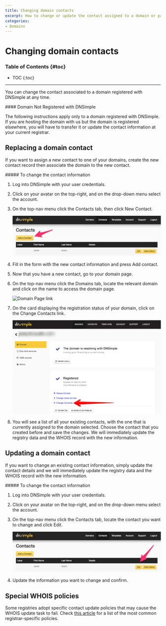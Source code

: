 ```yaml
---
title: Changing domain contacts
excerpt: How to change or update the contact assigned to a domain or part of its data.
categories:
- Domains
---
```


# Changing domain contacts

### Table of Contents {#toc}

* TOC
{:toc}

---

You can change the contact associated to a domain registered with DNSimple at any time.

<note>
#### Domain Not Registered with DNSimple

The following instructions apply only to a domain registered with DNSimple. If you are hosting the domain with us but the domain is registered elsewhere, you will have to transfer it or update the contact information at your current registrar.
</note>

## Replacing a domain contact

If you want to assign a new contact to one of your domains, create the new contact record then associate the domain to the new contact.

<div class="section-steps" markdown="1">
##### To change the contact information

1.  Log into DNSimple with your user credentials.
1.  Click on your avatar on the top-right, and on the drop-down menu select the account.
1.  On the top-nav menu click the <label>Contacts</label> tab, then click <label>New Contact</label>.

    ![Add contact](/files/change-contact-1.jpg)

1.  Fill in the form with the new contact information and press <label>Add contact</label>.
1.  Now that you have a new contact, go to your domain page.
1.  On the top-nav menu click the <label>Domains</label> tab, locate the relevant domain and click on the name to access the domain page.

    ![Domain Page link](/files/domains-domain-link.png)

1.  On the card displaying the registration status of your domain, click on the <label>Change Contacts</label> link.

    ![Change domain contact](/files/change-contacts.jpg)

1.  You will see a list of all your existing contacts, with the one that is currently assigned to the domain selected. Choose the contact that you created before and save the changes. We will immediately update the registry data and the WHOIS record with the new information.
</div>



## Updating a domain contact

If you want to change an existing contact information, simply update the contact details and we will immediately update the registry data and the WHOIS record with the new information.

<div class="section-steps" markdown="1">
##### To change the contact information

1.  Log into DNSimple with your user credentials.
1.  Click on your avatar on the top-right, and on the drop-down menu select the account.
1.  On the top-nav menu click the <label>Contacts</label> tab, locate the contact you want to change and click <label>Edit</label>.

    ![Edit contact data](/files/edit-existing-contact-1.jpg)

1.  Update the information you want to change and confirm.

</div>


## Special WHOIS policies

Some registries adopt specific contact update policies that may cause the WHOIS update task to fail. Check [this article](/articles/changing-whois-contact) for a list of the most common registrar-specific policies.
